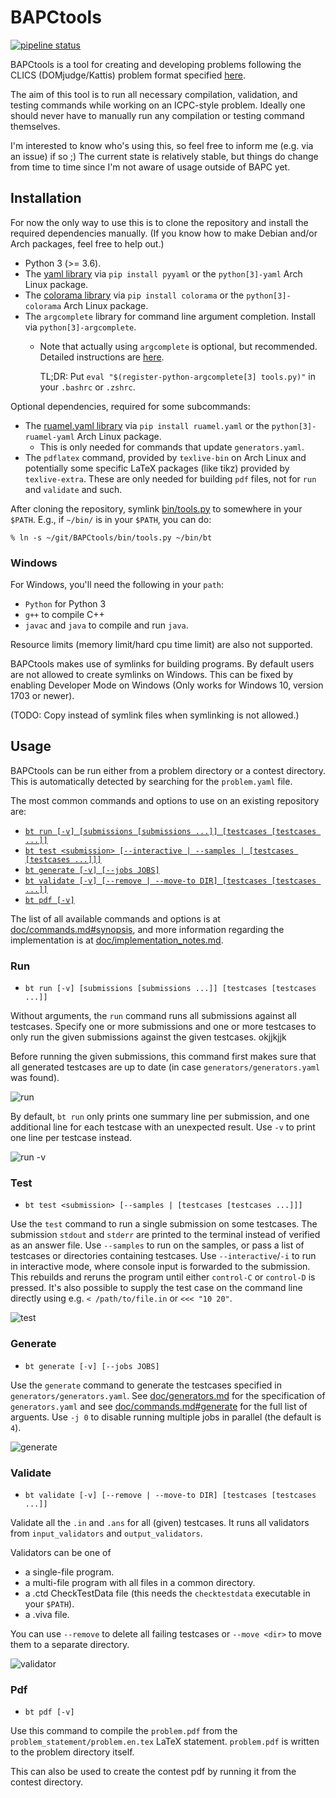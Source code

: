 # BAPCtools

[![pipeline status](https://gitlab.com/ragnar.grootkoerkamp/BAPCtools/badges/master/pipeline.svg)](https://gitlab.com/ragnar.grootkoerkamp/BAPCtools/commits/master)

BAPCtools is a tool for creating and developing problems following the
CLICS (DOMjudge/Kattis) problem format specified [here](https://clics.ecs.baylor.edu/index.php?title=Problem_format).

The aim of this tool is to run all necessary compilation, validation, and
testing commands while working on an ICPC-style problem.
Ideally one should never have to manually run any compilation or testing command themselves.

I'm interested to know who's using this, so feel free to inform me (e.g. via an issue) if so ;)
The current state is relatively stable, but things do change from time to
time since I'm not aware of usage outside of BAPC yet.

## Installation

For now the only way to use this is to clone the repository and install the
required dependencies manually.
(If you know how to make Debian and/or Arch packages, feel free to help out.)

-   Python 3 (>= 3.6).
-   The [yaml library](https://pyyaml.org/wiki/PyYAMLDocumentation) via `pip install pyyaml` or the `python[3]-yaml` Arch Linux package.
-   The [colorama library](https://pypi.org/project/colorama/) via `pip install colorama` or the `python[3]-colorama` Arch Linux package.
-   The `argcomplete` library for command line argument completion. Install via
    `python[3]-argcomplete`.
	- Note that actually using `argcomplete` is optional, but recommended.
	  Detailed instructions are [here](https://argcomplete.readthedocs.io/en/latest/).
	 
      TL;DR: Put `eval "$(register-python-argcomplete[3] tools.py)"` in your `.bashrc` or `.zshrc`.

Optional dependencies, required for some subcommands:
-   The [ruamel.yaml library](https://pypi.org/project/ruamel.yaml/) via `pip install ruamel.yaml` or the `python[3]-ruamel-yaml` Arch Linux package.
    - This is only needed for commands that update `generators.yaml`.
-   The `pdflatex` command, provided by `texlive-bin` on Arch Linux and
    potentially some specific LaTeX packages (like tikz) provided by
	`texlive-extra`.
	These are only needed for building `pdf` files, not for `run` and `validate` and such.

After cloning the repository, symlink [bin/tools.py](bin/tools.py) to somewhere in your `$PATH`. E.g., if `~/bin/` is in your `$PATH`, you can do:

```
% ln -s ~/git/BAPCtools/bin/tools.py ~/bin/bt
```

### Windows

For Windows, you'll need the following in your
`path`:
- `Python` for Python 3
- `g++` to compile C++
- `javac` and `java` to compile and run `java`.

Resource limits (memory limit/hard cpu time limit) are also not supported.

BAPCtools makes use of symlinks for building programs. By default users are not allowed to create symlinks on Windows.
This can be fixed by enabling Developer Mode on Windows (Only works for Windows 10, version 1703 or newer).

(TODO: Copy instead of symlink files when symlinking is not allowed.)

## Usage

BAPCtools can be run either from a problem directory or a contest directory. This
is automatically detected by searching for the `problem.yaml` file.

The most common commands and options to use on an existing repository are:

- [`bt run [-v] [submissions [submissions ...]] [testcases [testcases ...]]`](#run)
- [`bt test <submission> [--interactive | --samples | [testcases [testcases ...]]]`](#test)
- [`bt generate [-v] [--jobs JOBS]`](#generate)
- [`bt validate [-v] [--remove | --move-to DIR] [testcases [testcases ...]]`](#validate)
- [`bt pdf [-v]`](#pdf)

The list of all available commands and options is at [doc/commands.md#synopsis](doc/commands.md#synopsis),
and more information regarding the implementation is at [doc/implementation_notes.md](doc/implementation_notes.md).

### Run

* `bt run [-v] [submissions [submissions ...]] [testcases [testcases ...]]`

Without arguments, the `run` command runs all submissions against all testcases.
Specify one or more submissions and one or more testcases to only run the given submissions against the given testcases.
okjjkjjk

Before running the given submissions, this command first makes sure that all generated testcases are up to date (in case `generators/generators.yaml` was found).

![run](doc/images/run.gif)

By default, `bt run` only prints one summary line per submission, and one additional line for each testcase with an unexpected result. Use `-v` to print one line per testcase instead.

![run -v](doc/images/run-v.gif)


### Test

- `bt test <submission> [--samples | [testcases [testcases ...]]]`

Use the `test` command to run a single submission on some testcases. The submission `stdout` and `stderr` are printed to the terminal instead of verified as an answer file.
Use `--samples` to run on the samples, or pass a list of testcases or directories containing testcases. Use `--interactive`/`-i` to run in interactive mode, where console input is forwarded to the submission.
This rebuilds and reruns the program until either `control-C` or `control-D` is pressed. It's also possible to supply the test case on the command line directly using e.g. `< /path/to/file.in` or `<<< "10 20"`.

![test](doc/images/test.png)

### Generate

- `bt generate [-v] [--jobs JOBS]`

Use the `generate` command to generate the testcases specified in `generators/generators.yaml`. See [doc/generators.md](doc/generators.md) for the specification of `generators.yaml` and see [doc/commands.md#generate](doc/commands.md#generate) for the full list of arguents.
Use `-j 0` to disable running multiple jobs in parallel (the default is `4`).

![generate](./doc/images/generate.gif)

### Validate

- `bt validate [-v] [--remove | --move-to DIR] [testcases [testcases ...]]`

Validate all the `.in` and `.ans` for all (given) testcases. It runs all validators from `input_validators` and `output_validators`.

Validators can be one of
 - a single-file program.
 - a multi-file program with all files in a common directory.
 - a .ctd CheckTestData file (this needs the `checktestdata` executable in your `$PATH`).
- a .viva file.

You can use `--remove` to delete all failing testcases or `--move <dir>` to move
them to a separate directory.

![validator](./doc/images/validate.png)

### Pdf

- `bt pdf [-v]`

Use this command to compile the `problem.pdf` from the `problem_statement/problem.en.tex` LaTeX statement.
`problem.pdf` is written to the problem directory itself.

This can also be used to create the contest pdf by running it from the contest directory.
